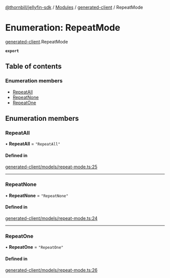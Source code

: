 [@thornbill/jellyfin-sdk](../README.md) / [Modules](../modules.md) / [generated-client](../modules/generated_client.md) / RepeatMode

# Enumeration: RepeatMode

[generated-client](../modules/generated_client.md).RepeatMode

**`export`**

## Table of contents

### Enumeration members

- [RepeatAll](generated_client.RepeatMode.md#repeatall)
- [RepeatNone](generated_client.RepeatMode.md#repeatnone)
- [RepeatOne](generated_client.RepeatMode.md#repeatone)

## Enumeration members

### RepeatAll

• **RepeatAll** = `"RepeatAll"`

#### Defined in

[generated-client/models/repeat-mode.ts:25](https://github.com/thornbill/jellyfin-sdk-typescript/blob/1142a3e/src/generated-client/models/repeat-mode.ts#L25)

___

### RepeatNone

• **RepeatNone** = `"RepeatNone"`

#### Defined in

[generated-client/models/repeat-mode.ts:24](https://github.com/thornbill/jellyfin-sdk-typescript/blob/1142a3e/src/generated-client/models/repeat-mode.ts#L24)

___

### RepeatOne

• **RepeatOne** = `"RepeatOne"`

#### Defined in

[generated-client/models/repeat-mode.ts:26](https://github.com/thornbill/jellyfin-sdk-typescript/blob/1142a3e/src/generated-client/models/repeat-mode.ts#L26)
